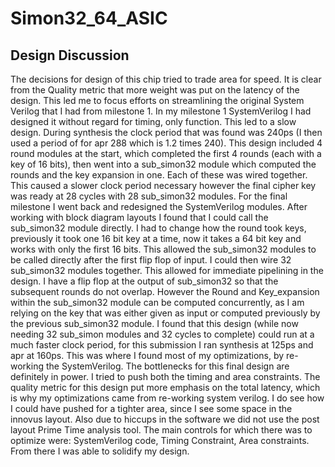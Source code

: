 # Simon32_64_ASIC

## Design Discussion
The decisions for design of this chip tried to trade area for speed. It is clear from the Quality metric that more weight was put on the latency of the design. This led me to focus efforts on streamlining the original System Verilog that I had from milestone 1. In my milestone 1 SystemVerilog I had designed it without regard for timing, only function. This led to a slow design. During synthesis the clock period that was found was 240ps (I then used a period of for apr 288 which is 1.2 times 240). This design included 4 round modules at the start, which completed the first 4 rounds (each with a key of 16 bits), then went into a sub_simon32 module which computed the rounds and the key expansion in one. Each of these was wired together. This caused a slower clock period necessary however the final cipher key was ready at 28 cycles with 28 sub_simon32 modules. 
For the final milestone I went back and redesigned the SystemVerilog modules. After working with block diagram layouts I found that I could call the sub_simon32 module directly. I had to change how the round took keys, previously it took one 16 bit key at a time, now it takes a 64 bit key and works with only the first 16 bits. This allowed the sub_simon32 modules to be called directly after the first flip flop of input. I could then wire 32 sub_simon32 modules together. This allowed for immediate pipelining in the design. I have a flip flop at the output of sub_simon32 so that the subsequent rounds do not overlap. However the Round and Key_expansion within the sub_simon32 module can be computed concurrently, as I am relying on the key that was either given as input or computed previously by the previous sub_simon32 module.
I found that this design (while now needing 32 sub_simon modules and 32 cycles to complete) could run at a much faster clock period, for this submission I ran synthesis at 125ps and apr at 160ps. This was where I found most of my optimizations, by re-working the SystemVerilog.
	The bottlenecks for this final design are definitely in power. I tried to push both the timing and area constraints. The quality metric for this design put more emphasis on the total latency, which is why my optimizations came from re-working system verilog. I do see how I could have pushed for a tighter area, since I see some space in the innovus layout. Also due to hiccups in the software we did not use the post layout Prime Time analysis tool. The main controls for which there was to optimize were: SystemVerilog code, Timing Constraint, Area constraints. From there I was able to solidify my design.
